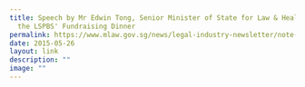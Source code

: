 ```yaml
---
title: Speech by Mr Edwin Tong, Senior Minister of State for Law & Health, at
  the LSPBS' Fundraising Dinner
permalink: https://www.mlaw.gov.sg/news/legal-industry-newsletter/note-from-sms-indranee-rajah/
date: 2015-05-26
layout: link
description: ""
image: ""
---
```

